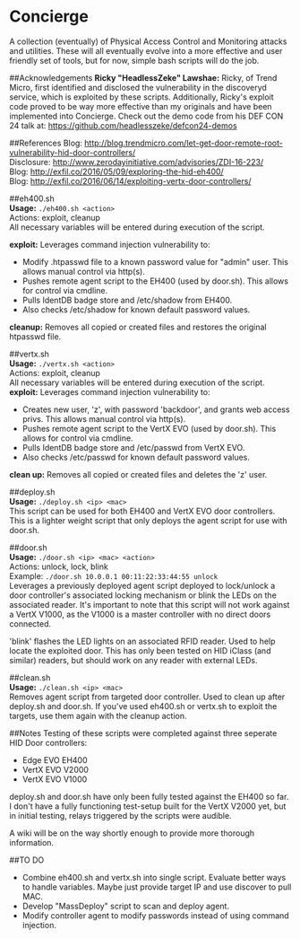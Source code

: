 # Concierge  
A collection (eventually) of Physical Access Control and Monitoring attacks and utilities. These will all eventually evolve into a more effective and user friendly set of tools, but for now, simple bash scripts will do the job.  

##Acknowledgements
**Ricky "HeadlessZeke" Lawshae:** Ricky, of Trend Micro, first identified and disclosed the vulnerability in the discoveryd service, which is exploited by these scripts. Additionally, Ricky's exploit code proved to be way more effective than my originals and have been implemented into Concierge. Check out the demo code from his DEF CON 24 talk at: <https://github.com/headlesszeke/defcon24-demos>

##References
Blog: <http://blog.trendmicro.com/let-get-door-remote-root-vulnerability-hid-door-controllers/>  
Disclosure: <http://www.zerodayinitiative.com/advisories/ZDI-16-223/>  
Blog: <http://exfil.co/2016/05/09/exploring-the-hid-eh400/>  
Blog: <http://exfil.co/2016/06/14/exploiting-vertx-door-controllers/>

##eh400.sh  
**Usage:** `./eh400.sh <action>`  
Actions: exploit, cleanup  
All necessary variables will be entered during execution of the script.  

**exploit:** Leverages command injection vulnerability to:  
* Modify .htpasswd file to a known password value for "admin" user. This allows manual control via http(s).  
* Pushes remote agent script to the EH400 (used by door.sh). This allows for control via cmdline.  
* Pulls IdentDB badge store and /etc/shadow from EH400.  
* Also checks /etc/shadow for known default password values.  
    
**cleanup:** Removes all copied or created files and restores the original htpasswd file.  
  
##vertx.sh  
**Usage:** `./vertx.sh <action>`  
Actions: exploit, cleanup  
All necessary variables will be entered during execution of the script.  
**exploit:** Leverages command injection vulnerability to:  
* Creates new user, 'z', with password 'backdoor', and grants web access privs. This allows manual control via http(s).  
* Pushes remote agent script to the VertX EVO (used by door.sh). This allows for control via cmdline.  
* Pulls IdentDB badge store and /etc/passwd from VertX EVO.  
* Also checks /etc/passwd for known default password values.  

**clean up:** Removes all copied or created files and deletes the 'z' user.  
  
##deploy.sh  
**Usage:** `./deploy.sh <ip> <mac>`  
This script can be used for both EH400 and VertX EVO door controllers. This is a lighter weight script that only deploys the agent script for use with door.sh.  
  
##door.sh  
**Usage:** `./door.sh <ip> <mac> <action>`  
Actions: unlock, lock, blink  
Example: `./door.sh 10.0.0.1 00:11:22:33:44:55 unlock`  
Leverages a previously deployed agent script deployed to lock/unlock a door controller's associated locking mechanism or blink the LEDs on the associated reader. It's important to note that this script will not work against a VertX V1000, as the V1000 is a master controller with no direct doors connected.  

'blink' flashes the LED lights on an associated RFID reader. Used to help locate the exploited door. This has only been tested on HID iClass (and similar) readers, but should work on any reader with external LEDs.  
  
##clean.sh  
**Usage:** `./clean.sh <ip> <mac>`  
Removes agent script from targeted door controller. Used to clean up after deploy.sh and door.sh. If you've used eh400.sh or vertx.sh to exploit the targets, use them again with the cleanup action.  

##Notes
Testing of these scripts were completed against three seperate HID Door controllers:  
* Edge EVO EH400  
* VertX EVO V2000  
* VertX EVO V1000  

deploy.sh and door.sh have only been fully tested against the EH400 so far. I don't have a fully functioning test-setup built for the VertX V2000 yet, but in initial testing, relays triggered by the scripts were audible.  
  
A wiki will be on the way shortly enough to provide more thorough information.  
  
##TO DO
* Combine eh400.sh and vertx.sh into single script. Evaluate better ways to handle variables. Maybe just provide target IP and use discover to pull MAC.  
* Develop "MassDeploy" script to scan and deploy agent.
* Modify controller agent to modify passwords instead of using command injection.
